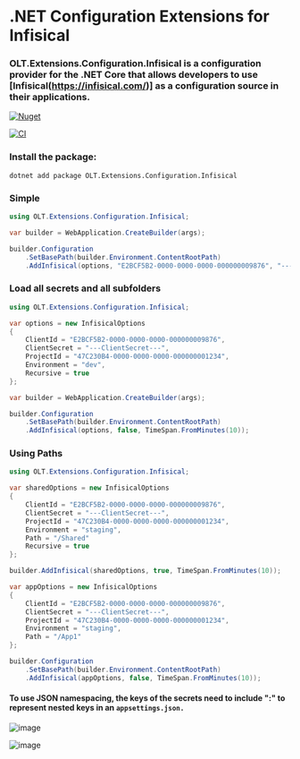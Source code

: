 # .NET Configuration Extensions for Infisical 

### OLT.Extensions.Configuration.Infisical is a configuration provider for the .NET Core that allows developers to use [Infisical(https://infisical.com/)] as a configuration source in their applications.

[![Nuget](https://img.shields.io/nuget/v/OLT.Extensions.Configuration.Infisical)](https://www.nuget.org/packages/OLT.Extensions.Configuration.Infisical)

[![CI](https://github.com/OuterlimitsTech/olt-dotnet-configuration-infisical/actions/workflows/build.yml/badge.svg)](https://github.com/OuterlimitsTech/olt-dotnet-configuration-infisical/actions/workflows/build.yml) 

### Install the package:

```shell
dotnet add package OLT.Extensions.Configuration.Infisical
```

### Simple

```csharp
using OLT.Extensions.Configuration.Infisical;

var builder = WebApplication.CreateBuilder(args);

builder.Configuration
    .SetBasePath(builder.Environment.ContentRootPath)
    .AddInfisical(options, "E2BCF5B2-0000-0000-0000-000000009876", "---ClientSecret---", "47C230B4-0000-0000-0000-000000001234", "prod", false, TimeSpan.FromMinutes(10));

```


### Load all secrets and all subfolders

```csharp
using OLT.Extensions.Configuration.Infisical;

var options = new InfisicalOptions
{
    ClientId = "E2BCF5B2-0000-0000-0000-000000009876",
    ClientSecret = "---ClientSecret---",
    ProjectId = "47C230B4-0000-0000-0000-000000001234",
    Environment = "dev",
    Recursive = true
};

var builder = WebApplication.CreateBuilder(args);

builder.Configuration
    .SetBasePath(builder.Environment.ContentRootPath)
    .AddInfisical(options, false, TimeSpan.FromMinutes(10));

```

### Using Paths

```csharp
using OLT.Extensions.Configuration.Infisical;

var sharedOptions = new InfisicalOptions
{
    ClientId = "E2BCF5B2-0000-0000-0000-000000009876",
    ClientSecret = "---ClientSecret---",
    ProjectId = "47C230B4-0000-0000-0000-000000001234",
    Environment = "staging",
    Path = "/Shared"
    Recursive = true
};

builder.AddInfisical(sharedOptions, true, TimeSpan.FromMinutes(10));

var appOptions = new InfisicalOptions
{
    ClientId = "E2BCF5B2-0000-0000-0000-000000009876",
    ClientSecret = "---ClientSecret---",
    ProjectId = "47C230B4-0000-0000-0000-000000001234",
    Environment = "staging",
    Path = "/App1"
};

builder.Configuration
    .SetBasePath(builder.Environment.ContentRootPath)
    .AddInfisical(appOptions, false, TimeSpan.FromMinutes(10));

```

#### To use JSON namespacing, the keys of the secrets need to include ":" to represent nested keys in an `appsettings.json.`

![image](https://github.com/user-attachments/assets/af35617a-697d-4ba9-b2a3-e3e5a7cc7365)

![image](https://github.com/user-attachments/assets/90bc6b9d-8f69-4743-83b4-2340c3ac9007)




